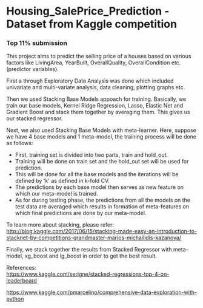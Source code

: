 # Housing_SalePrice_Prediction - Dataset from Kaggle competition
### Top 11% submission

This project aims to predict the selling price of a houses based on various factors like LivingArea, YearBuilt, OverallQuality, OverallCondition etc. (predictor variables).

First a through Exploratory Data Analysis was done which included univariate and multi-variate analysis, data cleaning, plotting graphs etc.  

Then we used Stacking Base Models appoach for training. Basically, we train our base models, Kernel Ridge Regression, Lasso, Elastic Net and Gradient Boost and stack them together by averaging them. This gives us our stacked regressor.

Next, we also used Stacking Base Models with meta-learner. Here, suppose we have 4 base models and 1 meta-model, the training process will be done as follows:
- First, training set is divided into two parts, train and hold_out.
- Training will be done on train set and the hold_out set will be used for prediction.
- This will be done for all the base models and the iterations will be defined by 'k' as defined in k-fold CV.
- The predictions by each base model then serves as new feature on which our meta-model is trained.
- As for during testing phase, the predictions from all the models on the test data are averaged which results in formation of   meta-features on which final predictions are done by our meta-model.

To learn more about stacking, please refer:
http://blog.kaggle.com/2017/06/15/stacking-made-easy-an-introduction-to-stacknet-by-competitions-grandmaster-marios-michailidis-kazanova/

  
Finally, we stack together the results from Stacked Regressor with meta-model, xg_boost and lg_boost in order to get the best result.

References:  
https://www.kaggle.com/serigne/stacked-regressions-top-4-on-leaderboard 

https://www.kaggle.com/pmarcelino/comprehensive-data-exploration-with-python
